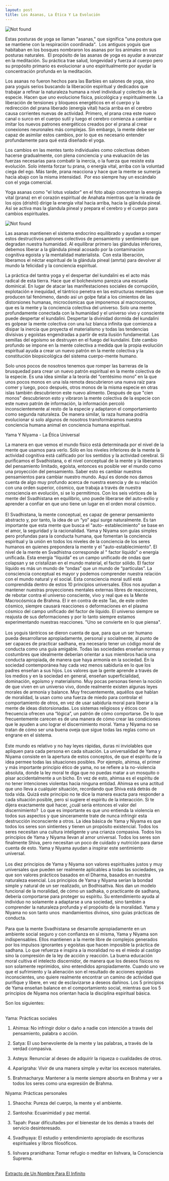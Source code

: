 ```yaml
---
layout: post
title: Los Asanas, La Ética Y La Evolución 
--- 
```



<img src="{{ 'assets/img/asana.jpg' | relative_url }}" alt="Not found" />

  
Estas posturas de yoga se llaman "asanas," que significa "una postura que se mantiene con la respiración coordinada".  Los antiguos yoguis que habitaban en los bosques nombraron los asanas por los animales en sus posturas naturales.  El propósito de las asanas de yoga es ayudar a avanzar en la meditación. Su práctica trae salud, longevidad y fuerza al cuerpo pero su propósito primario es evolucionar a uno espiritualmente por ayudar la concentración profunda en la meditación.  
  
  
Los asanas no fueron hechos para las Barbies en salones de yoga, sino para yoguis serios buscando la liberación espiritual y dedicados que trabajar a refinar la naturaleza humana a nivel individual y colectivo de la especie. Hacen que uno evolucione física, psicológica y espiritualmente. La liberación de tensiones y bloqueos energéticos en el cuerpo y la redirección del prana liberado (energía vital) hacia arriba en el cerebro causa corrientes nuevas de actividad. Primero, el prana crea este nuevo canal o surco en el cuerpo sutil y luego el cerebro comienza a cambiar e imitar los nuevos patrones energéticos creados por el prana al crear conexiones neuronales más complejas. Sin embargo, la mente debe ser capaz de asimilar estos cambios, por lo que es necesario entender profundamente para qué está diseñado el yoga.  
  
Los cambios en las mentes tanto individuales como colectivas deben hacerse gradualmente, con plena conciencia y una evaluación de las fuerzas necesarias para combatir la inercia, o la fuerza que resiste esta evolución. Solo intenta forzar tu prana, o energía vital, arriba con la voluntad ciega del ego. Más tarde, prana reacciona y hace que la mente se sumerja hacia abajo con la misma intensidad.  Por eso siempre hay un escándalo con el yoga comercial.  
  
Yoga asanas como "el lotus volador" en el foto abajo concentran la energía vital (prana) en el corazón espiritual de Anahata mientras que la mirada de los ojos (drishti) dirige la energía vital hacia arriba, hacia la glándula pineal. Así se activa mas la glandula pineal y prepara el cerebro y el cuerpo para cambios espirituales.  

<img src="{{ 'assets/img/hello.jpg' | relative_url }}" alt="Not found" />
  

  
Las asanas mantienen el sistema endocrino equilibrado y ayudan a romper estos destructivos patrones colectivos de pensamiento y sentimiento que degradan nuestra humanidad. Al equilibrar primero las glándulas inferiores, debemos liberar a la glándula pineal acosado por la contaminacion cognitiva egoista y la mentalidad materialista.  Con esta liberación, liberamos el néctar espiritual de la glándula pineal (amrta) para devolver al mundo la felicidad y la conciencia espiritual.

  
  
La práctica del tantra yoga y el despertar del kundalini es el acto más radical de esta tierra. Hace que el bolchevismo parezca una escuela dominical. En lugar de atacar las manifestaciones sociales de corrupción, explotación e inequidad, el tántrico penetra en las estructuras mentales que producen tal fenómeno, dando así un golpe fatal a los cimientos de las distorsiones humanas, microcósmicas que imponemos al macrocosmos, que es la mente y la conciencia colectiva del universo. Solo una mente profundamente conectada con la humanidad y el universo vivo y consciente puede despertar el kundalini. Despertar la divinidad dormida del kundalini es golpear la mente colectiva con una luz blanca infinita que comienza a disipar la inercia que proyecta el materialismo y todas las tendencias divisivas y egoístas engendradas a partir de esta ilusión fundamental. Las semillas del egoísmo se destruyen en el fuego del kundalini. Este cambio profundo se impone en la mente colectiva a medida que la propia evolución espiritual ayuda a crear un nuevo patrón en la mente colectiva y la constitución biopsicológica del sistema cuerpo-mente humano.

Solo unos pocos de nosotros tenemos que romper las barreras de la brusquedad para crear un nuevo patrón espiritual en la mente colectiva de la especie. Es una idea similar a la teoría del “centésimo mono” en la que unos pocos monos en una isla remota descubrieron una nueva raíz para comer y luego, poco después, otros monos de la misma especie en otras islas también descubrieron este nuevo alimento. Después de que "cien monos" descubrieron esto y vibraron la mente colectiva de la especie con este nuevo patrón de información, la información percoló inconscientemente al resto de la especie y adaptaron el comportamiento como segunda naturaleza. De manera similar, la raza humana podría evolucionar si solo algunos de nosotros transformáramos nuestra conciencia humana animal en conciencia humana espiritual.  
  
Yama Y Niyama - La Ética Universal  
  
La manera en que vemos el mundo físico está determinada por el nivel de la mente que usamos para verlo. Sólo en los niveles inferiores de la mente la actividad cognitiva está calificado por los sentidos y la actividad cerebral. Si purificamos el Svadhistana, o el nivel conceptual de la mente y la liberamos del pensamiento limitado, egoísta, entonces es posible ver el mundo como una proyección del pensamiento. Saber esto es cambiar nuestros pensamientos para cambiar nuestro mundo. Aquí es donde nos damos cuenta de algo muy profundo acerca de nuestra esencia y de su relación con una orden superior, cósmico, que trabaja a través de nuestra consciencia en evolución, si se lo permitimos. Con los seis vórtices de la mente del Svadhistana en equilibrio, uno puede liberarse del auto-exilio y aprender a confiar en que uno tiene un lugar en el orden moral cósmico.      
      
El Svadhistana, la mente conceptual, es capaz de generar pensamiento abstracto y, por tanto, la idea de un “yo” aquí surge naturalmente. Es tan importante que esta mente que busca el "auto- establecimiento" se base en el amor, la seguridad y la racionalidad. Yama y Niyama son guías simples pero profundas para la conducta humana, que fomentan la conciencia espiritual y la unión en todos los niveles de la conciencia de los seres humanos en quienes prepondera la mente y el "auto-establecimiento". El nivel de la mente en Svadhistna corresponde al " factor líquido" o energía unificada. Esta energía “líquida” es un campo unificado de ondas que colapsan y se cristalizan en el mundo material, el factor sólido. El factor líquido es más un mundo de “ondas” que un mundo de “partículas”. La consciencia conceptual es mayor y podemos comprender nuestra relación con el mundo natural y el social. Esta consciencia moral sutil está comprendida dentro de estos 10 principios universales. Ellos nos ayudan a mantener nuestras proyecciones mentales externas libres de reacciones, de rebotar contra el universo consciente, vivo y real que es la Mente Macrocósmica de Brahma. El ir en contra de este Tao, de este orden cósmico, siempre causará reacciones o deformaciones en el plasma cósmico del campo unificado del factor de líquido. El universo siempre se reajusta de sus deformaciones y por lo tanto siempre estamos experimentando nuestras reacciones. "Uno se convierte en lo que piensa".  
      
Los yoguis tántricos se dieron cuenta de que, para que un ser humano pueda desarrollarse apropiadamente, personal y socialmente, al punto de ser capaces de practicar sadhana, era necesario tener un código moral de conducta como una guía amigable. Todas las sociedades enseñan normas y costumbres que idealmente deberían orientar a sus miembros hacia una conducta apropiada, de manera que haya armonía en la sociedad. En la sociedad contemporánea hay cada vez menos sabiduría en lo que los padres enseñan a sus hijos. Los valores que la gente aprende a través de los medios y en la sociedad en general, enseñan superficialidad, dominación, egoísmo y materialismo. Muy pocas personas tienen la noción de que viven en un universo vivo, donde realmente existen algunas leyes morales de armonía y balance. Muy frecuentemente, aquéllos que hablan de moralidad, la usan como una fuerza de miedo para controlar el comportamiento de otros, en vez de usar sabiduría moral para liberar a la mente de ideas distorsionadas. Los sistemas religiosos y éticos con frecuencia ofrecen una “lógica”, un patrón de cómo comportarse. De lo que frecuentemente carecen es de una manera de cómo crear las condiciones que le ayuden a uno lograr el discernimiento moral. Yama y Niyama no se tratan de cómo ser una buena oveja que sigue todas las reglas como un engrane en el sistema.  
      
Este mundo es relativo y no hay leyes rápidas, duras ni inviolables que apliquen para cada persona en cada situación. La universalidad de Yama y Niyama consiste en la apertura de estos conceptos, de que el espíritu de la idea permee todas las situaciones posibles. Por ejemplo, ahimsa, el primer y más importante principio ético de yama, no se refiere a la no-violencia absoluta, donde la ley moral te diga que no puedas matar a un mosquito o pisar accidentalmente a un bicho. En vez de esto, ahimsa es el espíritu de no tener intenciones violentas hacia ninguna entidad. Ahimsa es una actitud que uno lleva a cualquier situación, recordando que Shiva está detrás de toda vida. Quizá este principio no te dice la manera exacta para responder a cada situación posible, pero sí sugiere el espíritu de la interacción. Si te dijera exactamente qué hacer, ¿cuál sería entonces el valor del discernimiento?  Lo que es importante es que uno entienda la violencia en todos sus aspectos y que sinceramente trate de nunca infringir esta destrucción inconsciente a otros. La idea básica de Yama y Niyama es que todos los seres son sintientes y tienen un propósito existencial. Todos los seres necesitan una cultura inteligente y una crianza compasiva. Todos los principios de Yama y Niyama llevan al amor universal. Todos los seres son finalmente Shiva, pero necesitan un poco de cuidado y nutrición para darse cuenta de esto. Yama y Niyama ayudan a inspirar este sentimiento universal.  
      
Los diez principios de Yama y Niyama son valores espirituales justos y muy universales que pueden ser realmente aplicables a todas las sociedades, ya que son valores prácticos basados en el Dharma, basados en nuestra naturaleza esencial. Los principios de Yama y Niyama serían la bondad simple y natural de un ser realizado, un Bodhisattva. Nos dan un modelo funcional de la moralidad, de cómo un sadhaka, o practicante de sadhana, debería comportarse para proteger su espíritu. Su entendimiento ayuda al individuo no solamente a adaptarse a una sociedad, sino también a comprender la naturaleza profunda y el propósito de la moralidad. Yama y Niyama no son tanto unos  mandamientos divinos, sino guías prácticas de conducta.  
      
Para que la mente Svadhistana se desarrolle apropiadamente en un ambiente social seguro y con confianza en sí misma, Yama y Niyama son indispensables. Ellos mantienen a la mente libre de complejos generados por los impulsos ignorantes y egoístas que hacen imposible la práctica de sadhana. Lo que refuerza e inspira a la moralidad no es el miedo al castigo sino la compresión de la ley de acción y reacción. La buena educación moral cultiva el intelecto discernidor, de manera que los deseos físicos no son solamente reprimidos, sino entendidos apropiadamente. Cuando uno ve que el sufrimiento y la alienación son el resultado de acciones egoístas inconscientes, uno quiere realmente encontrar un camino de actividad que purifique y libere, en vez de esclavizarse a deseos dañinos. Los 5 principios de Yama enseñan balance en el comportamiento social, mientras que los 5 principios de Niyama nos orientan hacia la disciplina espiritual básica.  
  
Son los siguientes:          
  
      
Yama: Prácticas sociales  
  
1) Ahimsa: No infringir dolor o daño a nadie con intención a través del pensamiento, palabra o acción.  
  
2) Satya: El uso benevolente de la mente y las palabras, a través de la verdad compasiva.  
  
3) Asteya: Renunciar al deseo de adquirir la riqueza o cualidades de otros.  
  
4) Aparigraha: Vivir de una manera simple y evitar los excesos materiales.  
  
5) Brahmacharya: Mantener a la mente siempre absorta en Brahma y ver a todos los seres como una expresión de Brahma.  
  
  
Niyama: Prácticas personales  
  
1) Shaocha: Pureza del cuerpo, la mente y el ambiente.  
  
2) Santosha: Ecuanimidad y paz mental.  
  
3) Tapah: Pasar dificultades por el bienestar de los demás a través del servicio desinteresado.  
  
4) Svadhyaya: El estudio y entendimiento apropiado de escrituras espirituales y libros filosóficos.  
  
5) Iishvara pranidhana: Tomar refugio o meditar en Iishvara, la Consciencia Suprema.  
  
  
  

[  
Extracto de Un Nombre Para El Infinito](https://williamenck.github.io/es/assets/espa%C3%B1ol/libros/Un%20Nombre%20Para%20El%20Infinito.pdf)

  

